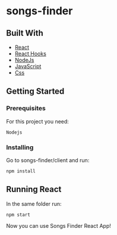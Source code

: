 # songs-finder

## Built With

* [React](https://reactjs.org/)
* [React Hooks](https://es.reactjs.org/docs/hooks-intro.html)
* [NodeJs](https://nodejs.org/en/)
* [JavaScript](https://en.wikipedia.org/wiki/JavaScript)
* [Css](https://en.wikipedia.org/wiki/CSS)

## Getting Started

### Prerequisites

For this project you need:

```
Nodejs
```

### Installing

Go to songs-finder/client and run:

```
npm install
```

## Running React

In the same folder run:

```
npm start
```

Now you can use Songs Finder React App!
